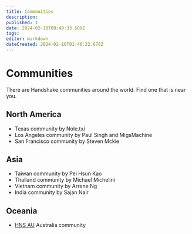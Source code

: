 ```yaml
---
title: Communities
description: 
published: 1
date: 2024-02-10T08:49:33.589Z
tags: 
editor: markdown
dateCreated: 2024-02-10T01:46:22.670Z
---
```


# Communities

There are Handshake communities around the world. Find one that is near you.


## North America
- Texas community by Nole.tx/
- Los Angeles community by Paul Singh and MigsMachine
- San Francisco community by Steven Mckie


## Asia
- Taiwan community by Pei Hsun Kao
- Thailand community by Michael Michelini
- Vietnam community by Arrene Ng
- India community by Sajan Nair


## Oceania

- [HNS AU](/hnsau) Australia community